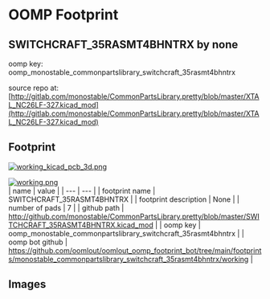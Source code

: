 # OOMP Footprint  
## SWITCHCRAFT_35RASMT4BHNTRX  by none  
  
oomp key: oomp_monostable_commonpartslibrary_switchcraft_35rasmt4bhntrx  
  
source repo at: [http://gitlab.com/monostable/CommonPartsLibrary.pretty/blob/master/XTAL_NC26LF-327.kicad_mod](http://gitlab.com/monostable/CommonPartsLibrary.pretty/blob/master/XTAL_NC26LF-327.kicad_mod)  
## Footprint  
  
[![working_kicad_pcb_3d.png](working_kicad_pcb_3d_600.png)](working_kicad_pcb_3d.png)  
  
[![working.png](working_600.png)](working.png)  
| name | value | 
| --- | --- | 
| footprint name | SWITCHCRAFT_35RASMT4BHNTRX | 
| footprint description | None | 
| number of pads | 7 | 
| github path | http://github.com/monostable/CommonPartsLibrary.pretty/blob/master/SWITCHCRAFT_35RASMT4BHNTRX.kicad_mod | 
| oomp key | oomp_monostable_commonpartslibrary_switchcraft_35rasmt4bhntrx | 
| oomp bot github | https://github.com/oomlout/oomlout_oomp_footprint_bot/tree/main/footprints/monostable_commonpartslibrary_switchcraft_35rasmt4bhntrx/working | 
## Images  
